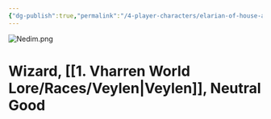 ```yaml
---
{"dg-publish":true,"permalink":"/4-player-characters/elarian-of-house-ashenveil-keeper-of-the-ashes/"}
---
```


![Nedim.png](/img/user/z.%20Assets/Nedim.png)


# Wizard, [[1. Vharren World Lore/Races/Veylen\|Veylen]], Neutral Good

